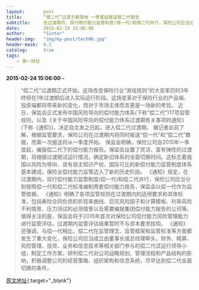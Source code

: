 ```yaml
---
layout:       post
title:        “偿二代”过渡方案落地 一季度起报送偿二代报告
subtitle:     在过渡期内，现行偿付能力监管制度(偿一代)和偿二代并行，保险公司应当分别按照偿一代和偿二代标准编制两套偿付能力报告，保监会以偿一代作为监管依据。
date:         2015-02-24 15:06:00
author:       "Sinter"
header-img:   "img/my-post/tech06.jpg"
header-mask:  0.3
catalog:      true
tags:
    - 第一财经
---
```


**2015-02-24 15:06:00**  **-**

> “偿二代”过渡期正式开始。这场改变保险行业“游戏规则”的大变革历时3年终将在1年过渡期后进入实际运行阶段。这场变革对于保险行业的产品端、投资端都将带来新的变化，而对于市场主体而言更是一场新的考验。
近日，保监会正式发布中国风险导向的偿付能力体系(下称“偿二代”)17项监管规则，以及《关于中国风险导向的偿付能力体系过渡期有关事项的通知》(下称《通知》)，决定自文发之日起，进入偿二代过渡期。
据记者此前了解，根据监管要求，保险公司在过渡期内将同时报送“偿一代”和“偿二代”数据，而第一次报送将从一季度开始。
保监会明确，保险公司自2015年一季度起，编报偿二代下的偿付能力报告。保监会设置了灵活、富有弹性的过渡期，将根据过渡期试运行情况，确定新旧体系的全面切换时间。这标志着我国以风险为导向、具有自主知识产权、国际可比的新偿付能力监管制度体系基本建成，保险业偿付能力监管迈入了新的历史阶段。
《通知》规定，在过渡期内，现行偿付能力监管制度(偿一代)和偿二代并行，保险公司应当分别按照偿一代和偿二代标准编制两套偿付能力报告，保监会以偿一代作为监管依据。
《通知》明确了各项监管规则在过渡期内的适用要求和具体标准，包括寿险合同负债的折现率曲线、巨灾风险因子和计算模板、利率风险不利情景、压力测试的必测情景以及需要编报集团偿付能力报告的公司等。
值得关注的是，保监会将于2015年首次对保险公司偿付能力风险管理能力进行监管评估，过渡期内监管评估结果暂时不与资本要求挂钩。
《通知》还强调，与偿一代相比，偿二代在监管理念、监管框架和监管标准等方面都发生了重大变化，保险公司应当成立由董事长或总经理牵头，财务、精算、风险管理、投资、业务和信息技术等相关部门参与的偿二代试运行领导小组，制定工作方案，研判偿二代对公司战略规划、管理流程和产品结构的影响，积极调整公司的经营策略、组织架构和信息系统，尽早达到偿二代全面切换的条件。


[原文地址](http://www.yicai.com/news/4577256.html){:target="_blank"}


